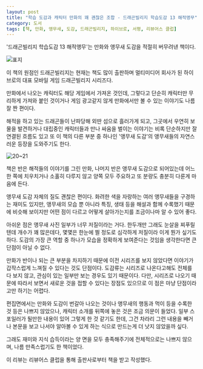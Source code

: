```yaml
---
layout: post
title: "학습 도감과 캐릭터 만화의 꽤 괜찮은 조합 - 드래곤빌리지 학습도감 13 해적앵무"
category: 도서
tags: [책, 만화, 앵무새, 도감, 드래곤빌리지, 하이브로, 서평, 리뷰어스 클럽]
---
```


'드래곤빌리지 학습도감 13 해적앵무'는
만화와 앵무새 도감을 적절히 버무려낸 책이다.

![표지](https://lh3.googleusercontent.com/jF3hgJCYWJEw6ETBuJGy2QxsHB-gcrfAB4TbhkRL2WHG8C2AQlLIiDjct014GwGBmJSoG6LnAKNjIA=s480)

이 책의 원점인 드래곤빌리지는
현재는 책도 많이 출판하며 멀티미디어 회사가 된
하이브로의 대표 모바일 게임 드래곤빌리지 시리즈다.

만화에서 나오는 캐릭터도 해당 게임에서 가져온 것인데,
그렇다고 단순히 캐릭터만 무리하게 가져와 붙인 것이거나
게임 광고같지 않게 만화에서만 볼 수 있는 이야기도 나름 잘 짠 편이다.

해적을 하고 있는 드래곤들이 난파당해 외딴 섬으로 흘러가게 되고,
그곳에서 우연히 보물을 발견하거나
대립중인 캐릭터들과 만나 싸움을 벌이는 이야기는
비록 단순하지만 잘 연결된 흐름도 있고
또 이 책의 다른 부분 중 하나인 '앵무새 도감'의 앵무새들의 자연스러운 등장을 도와주기도 한다.

![20~21](https://lh3.googleusercontent.com/UboCjdtUbFGULmIKOasnVheuqoNhDplhB4p1bqRlG3bk2XOoIW040rCh2qEpYWxaY33qBM2v76vjtg=s480)

책은 반은 해적들의 이야기를 그린 만화,
나머지 반은 앵무새 도감으로 되어있는데
어느 한 쪽에 치우치거나 소홀히 다루지 않고
양쪽 모두 주요하고 또 분량도 충분히 다룬게 마음에 든다.

앵무새 도감 자체의 질도 괜찮은 편이다.
화려한 색을 자랑하는 여러 앵무새들을 구경하는 재미도 있지만,
앵무새의 모습 뿐 아니라 특징, 생태 등을 해설과 함께 수록했기 때문에
비슷해 보이지만 어떤 점이 다르고 어떻게 살아가는지를 조금이나마 알 수 있어 좋다.

아쉬운 점은 앵무새 사진 일부가 너무 저질이라는 거다.
한두개만 그래도 눈살을 찌푸릴텐데 개수가 꽤 많은데다,
몇몇은 한눈에 띌 정도로 심각하게 저질이라 이게 뭔가 싶기도 하다.
도감의 가장 큰 역할 중 하나가 모습을 정확하게 보여준다는 것임을 생각한다면 큰 단점이 아닐 수 없다.

만화가 반이나 되는 큰 부분을 차지하기 때문에
이전 시리즈를 보지 않았다면 이야기가 갑작스럽게 느껴질 수 있다는 것도 단점이다.
도감류는 시리즈로 나온다고해도 전체를 다 보지 않고,
관심이 있는 일부만 보는 경우도 있기 때문이다.
다만, 시리즈로 나오기 때문에 따라서 보면서 새로운 것을 접할 수 있다는 장점도 있으므로
이 점은 마냥 단점이라고만 하기는 어렵다.

편집면에서는
만화와 도감이 번갈아 나오는 것이나 앵무새의 행동과 먹이 등을 수록한 것 등은 나쁘지 않았으나,
캐릭터 소개를 뒤쪽에 놓은 것은 조금 의문이 들었다.
일부 스포일러가 될만한 내용이 있어 그렇게 한 것 같기도 한데,
그건 차라리 그런 내용을 빼거나 본문을 보고 나서야 알아볼 수 있게 하는 식으로 만드는게 더 낫지 않았을까 싶다.

그래도 재미와 지식 습득이라는 양 면을 모두 충족해주기에 전체적으로는 나쁘지 않으며,
나름 만족스럽기도 한 책이었다.



<div class="im im-info">
이 리뷰는 리뷰어스 클럽을 통해 출판사로부터 책을 받고 작성했다.
</div>
